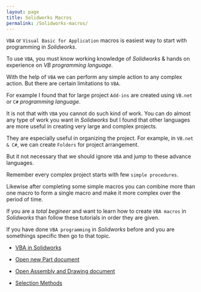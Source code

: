 ```yaml
---
layout: page
title: Solidworks Macros
permalink: /Solidworks-macros/
---
```


`VBA` or `Visual Basic for Application` macros is easiest way to start with programming in *Solidworks*. 

To use `VBA`, you must know working knowledge of *Solidworks* & hands on experience on *VB programming language*.

With the help of `VBA` we can perform any simple action to any complex action. 
But there are certain limitations to `VBA`. 

For example I found that for large project `Add-ins` are created using `VB.net` or `C#` *programming language*. 

It is not that with `VBA` you cannot do such kind of work. You can do almost any type of work you want in *Solidworks* but I found that other languages are more useful in creating very large and complex projects. 

They are especially useful in organizing the project. For example, in `VB.net & C#`, we can create `Folders` for project arrangement.

But it not necessary that we should ignore `VBA` and jump to these advance languages. 

Remember every complex project starts with few `simple procedures`. 

Likewise after completing some simple macros you can combine more than one macro to form a single macro and make it more complex over the period of time.

If you are a *total begineer* and want to learn how to create `VBA macros` in *Solidworks* than follow these tutorials in order they are given.

If you have done `VBA programming` in *Solidworks* before and you are somethings specific then go to that topic.

* [VBA in Solidworks](/solidworks-macros/vba-in-solidworks)

* [Open new Part document](/solidworks-macros/open-new-document)

* [Open Assembly and Drawing document](/solidworks-macros/open-assembly-and-drawing)

* [Selection Methods](/solidworks-macros/select-plane-from-tree)
